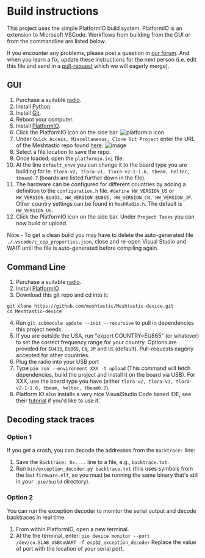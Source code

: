# Build instructions

This project uses the simple PlatformIO build system. PlatformIO is an extension to Microsoft VSCode.  Workflows from building from the GUI or from the commandline are listed below.  

If you encounter any problems, please post a question in [our forum](meshtastic.discourse.group).  And when you learn a fix, update these instructions for the next person (i.e. edit this file and send in a [pull-request](https://opensource.com/article/19/7/create-pull-request-github) which we will eagerly merge).

## GUI

1. Purchase a suitable [radio](https://github.com/meshtastic/Meshtastic-device/wiki/Hardware-Information).
2. Install [Python](https://www.python.org/downloads/).
3. Install [Git](https://git-scm.com/downloads).
4. Reboot your computer.
5. Install [PlatformIO](https://platformio.org/platformio-ide).
6. Click the PlatformIO icon on the side bar. ![platformio icon](https://user-images.githubusercontent.com/47490997/89482668-77c7ea00-d7ee-11ea-8785-5faf8ff99800.png)
7. Under `Quick Access, Miscellaneous, Clone Git Project` enter the URL of the Meshtastic repo found [here](https://github.com/meshtastic/Meshtastic-device). ![image](https://user-images.githubusercontent.com/47490997/89483047-4c91ca80-d7ef-11ea-91f4-1d53d4e8acd9.png) 
8. Select a file location to save the repo.
9. Once loaded, open the `platformio.ini` file. 
10. At the line `default_envs` you can change it to the board type you are building for ie. `tlora-v2, tlora-v1, tlora-v2-1-1.6, tbeam, heltec, tbeam0.7` (boards are listed further down in the file).
11. The hardware can be configured for different countries by adding a definition to the `configuration.h` file. `#define HW_VERSION_US` or `HW_VERSION_EU433, HW_VERSION_EU865, HW_VERSION_CN, HW_VERSION_JP`. Other country settings can be found in `MeshRadio.h`. The default is `HW_VERSION_US`.
12. Click the PlatformIO icon on the side bar. Under `Project Tasks` you can now build or upload.

Note - To get a clean build you may have to delete the auto-generated file `./.vscode/c_cpp_properties.json`, close and re-open Visual Studio and WAIT until the file is auto-generated before compiling again.

## Command Line

1. Purchase a suitable [radio](https://github.com/meshtastic/Meshtastic-device/wiki/Hardware-Information).
2. Install [PlatformIO](https://platformio.org/platformio-ide)
3. Download this git repo and cd into it:

```
git clone https://github.com/meshtastic/Meshtastic-device.git
cd Meshtastic-device
```
4. Run `git submodule update --init --recursive` to pull in dependencies this project needs.
5. If you are outside the USA, run "export COUNTRY=EU865" (or whatever) to set the correct frequency range for your country. Options are provided for `EU433`, `EU865`, `CN`, `JP` and `US` (default). Pull-requests eagerly accepted for other countries.
6. Plug the radio into your USB port
7. Type `pio run --environment XXX -t upload` (This command will fetch dependencies, build the project and install it on the board via USB). For XXX, use the board type you have (either `tlora-v2, tlora-v1, tlora-v2-1-1.6, tbeam, heltec, tbeam0.7`).
8. Platform IO also installs a very nice VisualStudio Code based IDE, see their [tutorial](https://docs.platformio.org/en/latest/tutorials/espressif32/arduino_debugging_unit_testing.html) if you'd like to use it.

## Decoding stack traces

### Option 1

If you get a crash, you can decode the addresses from the `Backtrace:` line:

1. Save the `Backtrace: 0x....` line to a file, e.g., `backtrace.txt`.
2. Run `bin/exception_decoder.py backtrace.txt` (this uses symbols from the
   last `firmware.elf`, so you must be running the same binary that's still in
   your `.pio/build` directory).

### Option 2

You can run the exception decoder to monitor the serial output and decode backtraces in real time.

1. From within PlatformIO, open a new terminal.
2. At the the terminal, enter:
   `pio device monitor --port /dev/cu.SLAB_USBtoUART -f esp32_exception_decoder`
   Replace the value of port with the location of your serial port.
